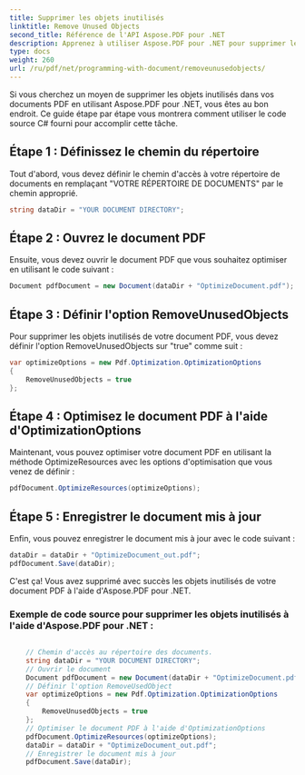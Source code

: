 ```yaml
---
title: Supprimer les objets inutilisés
linktitle: Remove Unused Objects
second_title: Référence de l'API Aspose.PDF pour .NET
description: Apprenez à utiliser Aspose.PDF pour .NET pour supprimer les objets inutilisés des documents PDF avec ce guide étape par étape.
type: docs
weight: 260
url: /ru/pdf/net/programming-with-document/removeunusedobjects/
---
```

Si vous cherchez un moyen de supprimer les objets inutilisés dans vos documents PDF en utilisant Aspose.PDF pour .NET, vous êtes au bon endroit. Ce guide étape par étape vous montrera comment utiliser le code source C# fourni pour accomplir cette tâche.

## Étape 1 : Définissez le chemin du répertoire

Tout d'abord, vous devez définir le chemin d'accès à votre répertoire de documents en remplaçant "VOTRE RÉPERTOIRE DE DOCUMENTS" par le chemin approprié.

```csharp
string dataDir = "YOUR DOCUMENT DIRECTORY";
```

## Étape 2 : Ouvrez le document PDF

Ensuite, vous devez ouvrir le document PDF que vous souhaitez optimiser en utilisant le code suivant :

```csharp
Document pdfDocument = new Document(dataDir + "OptimizeDocument.pdf");
```

## Étape 3 : Définir l'option RemoveUnusedObjects

Pour supprimer les objets inutilisés de votre document PDF, vous devez définir l'option RemoveUnusedObjects sur "true" comme suit :

```csharp
var optimizeOptions = new Pdf.Optimization.OptimizationOptions
{
	RemoveUnusedObjects = true
};
```

## Étape 4 : Optimisez le document PDF à l'aide d'OptimizationOptions

Maintenant, vous pouvez optimiser votre document PDF en utilisant la méthode OptimizeResources avec les options d'optimisation que vous venez de définir :

```csharp
pdfDocument.OptimizeResources(optimizeOptions);
```

## Étape 5 : Enregistrer le document mis à jour

Enfin, vous pouvez enregistrer le document mis à jour avec le code suivant :

```csharp
dataDir = dataDir + "OptimizeDocument_out.pdf";
pdfDocument.Save(dataDir);
```

C'est ça! Vous avez supprimé avec succès les objets inutilisés de votre document PDF à l'aide d'Aspose.PDF pour .NET.

### Exemple de code source pour supprimer les objets inutilisés à l'aide d'Aspose.PDF pour .NET :

```csharp

	// Chemin d'accès au répertoire des documents.
	string dataDir = "YOUR DOCUMENT DIRECTORY";
	// Ouvrir le document
	Document pdfDocument = new Document(dataDir + "OptimizeDocument.pdf");
	// Définir l'option RemoveUsedObject
	var optimizeOptions = new Pdf.Optimization.OptimizationOptions
	{
		RemoveUnusedObjects = true
	};
	// Optimiser le document PDF à l'aide d'OptimizationOptions
	pdfDocument.OptimizeResources(optimizeOptions);
	dataDir = dataDir + "OptimizeDocument_out.pdf";
	// Enregistrer le document mis à jour
	pdfDocument.Save(dataDir);

```
